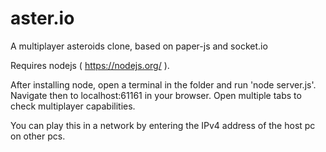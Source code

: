 # aster.io
A multiplayer asteroids clone, based on paper-js and socket.io

Requires nodejs ( https://nodejs.org/ ).

After installing node, open a terminal in the folder and run 'node server.js'. Navigate then to localhost:61161 in your browser. Open multiple tabs to check multiplayer capabilities.

You can play this in a network by entering the IPv4 address of the host pc on other pcs.